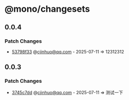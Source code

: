 # @mono/changesets

## 0.0.4

### Patch Changes

- [53798f33](https://github.com/cjinhuo/mono-sdk-boilerplate/commit/53798f337f1938517e64cca21c0c7de117d52231) @cjinhuo@qq.com - 2025-07-11 => 12312312

## 0.0.3

### Patch Changes

- [3745c7dd](https://github.com/cjinhuo/mono-sdk-boilerplate/commit/3745c7dd1e8030d85c7381d503b33a02e320a7c1) @cjinhuo@qq.com - 2025-07-11 => 测试一下
